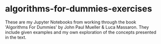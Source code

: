 # algorithms-for-dummies-exercises

These are my Jupyter Notebooks from working through the book 'Algorithms For Dummies' by John Paul Mueller & Luca Massaron.
They include given examples and my own exploration of the concepts presented in the text.
